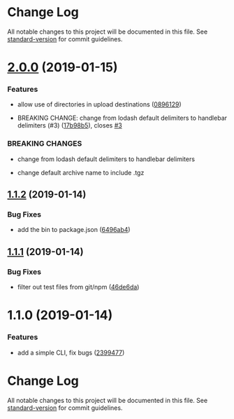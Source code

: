 # Change Log

All notable changes to this project will be documented in this file. See [standard-version](https://github.com/conventional-changelog/standard-version) for commit guidelines.

<a name="2.0.0"></a>
# [2.0.0](https://github.com/npm-wharf/cloud-archive/compare/v1.1.2...v2.0.0) (2019-01-15)


### Features

* allow use of directories in upload destinations ([0896129](https://github.com/npm-wharf/cloud-archive/commit/0896129))


* BREAKING CHANGE: change from lodash default delimiters to handlebar delimiters (#3) ([17b98b5](https://github.com/npm-wharf/cloud-archive/commit/17b98b5)), closes [#3](https://github.com/npm-wharf/cloud-archive/issues/3)


### BREAKING CHANGES

* change from lodash default delimiters to handlebar delimiters

* change default archive name to include .tgz



<a name="1.1.2"></a>
## [1.1.2](https://github.com/npm-wharf/cloud-archive/compare/v1.1.1...v1.1.2) (2019-01-14)


### Bug Fixes

* add the bin to package.json ([6496ab4](https://github.com/npm-wharf/cloud-archive/commit/6496ab4))



<a name="1.1.1"></a>
## [1.1.1](https://github.com/npm-wharf/cloud-archive/compare/v1.1.0...v1.1.1) (2019-01-14)


### Bug Fixes

* filter out test files from git/npm ([46de6da](https://github.com/npm-wharf/cloud-archive/commit/46de6da))



<a name="1.1.0"></a>
# 1.1.0 (2019-01-14)


### Features

* add a simple CLI, fix bugs ([2399477](https://github.com/npm-wharf/cloud-archive/commit/2399477))



# Change Log

All notable changes to this project will be documented in this file. See [standard-version](https://github.com/conventional-changelog/standard-version) for commit guidelines.
